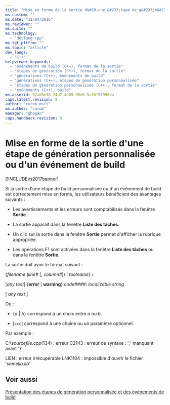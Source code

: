 ```yaml
---
title: "Mise en forme de la sortie d&#39;une &#233;tape de g&#233;n&#233;ration personnalis&#233;e ou d&#39;un &#233;v&#233;nement de build | Microsoft Docs"
ms.custom: ""
ms.date: "11/04/2016"
ms.reviewer: ""
ms.suite: ""
ms.technology: 
  - "devlang-cpp"
ms.tgt_pltfrm: ""
ms.topic: "article"
dev_langs: 
  - "C++"
helpviewer_keywords: 
  - "événements de build (C++), format de la sortie"
  - "étapes de génération (C++), format de la sortie"
  - "générations (C++), événements de build"
  - "générations (C++), étapes de génération personnalisée"
  - "étapes de génération personnalisée (C++), format de la sortie"
  - "événements (C++), build"
ms.assetid: 92ad3e38-24d7-4b89-90e6-5a16f5f998da
caps.latest.revision: 8
author: "corob-msft"
ms.author: "corob"
manager: "ghogen"
caps.handback.revision: 8
---
```

# Mise en forme de la sortie d&#39;une &#233;tape de g&#233;n&#233;ration personnalis&#233;e ou d&#39;un &#233;v&#233;nement de build
[!INCLUDE[vs2017banner](../assembler/inline/includes/vs2017banner.md)]

Si la sortie d'une étape de build personnalisée ou d'un événement de build est correctement mise en forme, les utilisateurs bénéficient des avantages suivants :  
  
-   Les avertissements et les erreurs sont comptabilisés dans la fenêtre **Sortie**.  
  
-   La sortie apparaît dans la fenêtre **Liste des tâches**.  
  
-   Un clic sur la sortie dans la fenêtre **Sortie** permet d'afficher la rubrique appropriée.  
  
-   Les opérations F1 sont activées dans la fenêtre **Liste des tâches** ou dans la fenêtre **Sortie**.  
  
 La sortie doit avoir le format suivant :  
  
 {*filename* \(*line\#* \[, *column\#*\]\) &#124; *toolname*} **:**  
  
 \[*any text*\] {**error** &#124; **warning**} *code\#\#\#\#***:** *localizable string*  
  
 \[ *any text* \]  
  
 Où :  
  
-   {*a* &#124; *b*} correspond à un choix entre *a* ou *b*.  
  
-   \[`ccc`\] correspond à une chaîne ou un paramètre optionnel.  
  
 Par exemple :  
  
 C:\\*sourcefile.cpp*\(134\) : erreur C2143 : erreur de syntaxe : ';' manquant avant '}'  
  
 LIEN : erreur irrécupérable LNK1104 : impossible d'ouvrir le fichier '*somelib.lib*'  
  
## Voir aussi  
 [Présentation des étapes de génération personnalisée et des événements de build](../ide/understanding-custom-build-steps-and-build-events.md)
